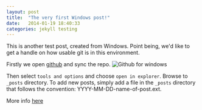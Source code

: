```yaml
---
layout: post
title:  "The very first Windows post!"
date:   2014-01-19 18:40:33
categories: jekyll testing
---
```


This is another test post, created from Windows. Point being, we'd like to get a handle on how usable git is in this environment. 

Firstly we open [github][wingit] and sync the repo.
![Github for windows](http://linuxundich.de/wp-content/uploads/2012/05/github_windows.png)

Then select `tools and options` and choose `open in explorer`. Browse to `_posts` directory. To add new posts, simply add a file in the `_posts` directory that follows the convention: YYYY-MM-DD-name-of-post.ext.

More info [here][wingitgettingstarted]


[wingit]: http://windows.github.com/
[wingitgettingstarted]: https://help.github.com/articles/getting-started-with-github-for-windows